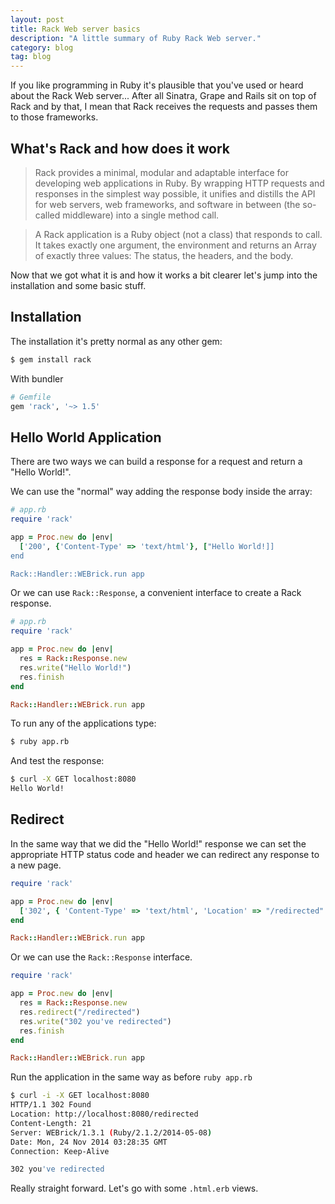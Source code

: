 ```yaml
---
layout: post
title: Rack Web server basics
description: "A little summary of Ruby Rack Web server."
category: blog
tag: blog
---
```


If you like programming in Ruby it's plausible that you've used or heard about
the Rack Web server... After all Sinatra, Grape and Rails sit on top of Rack and
by that, I mean that Rack receives the requests and passes them to those
frameworks.

## What's Rack and how does it work

> Rack provides a minimal, modular and adaptable interface for developing web
> applications in Ruby. By wrapping HTTP requests and responses in the simplest
> way possible, it unifies and distills the API for web servers, web frameworks,
> and software in between (the so-called middleware) into a single method call.

> A Rack application is a Ruby object (not a class) that responds to call. It
> takes exactly one argument, the environment and returns an Array of exactly
> three values: The status, the headers, and the body.

Now that we got what it is and how it works a bit clearer let's jump into the
installation and some basic stuff.

## Installation

The installation it's pretty normal as any other gem:

```bash
$ gem install rack
```

With bundler

```bash
# Gemfile
gem 'rack', '~> 1.5'
```

## Hello World Application

There are two ways we can build a response for a request and return a "Hello
World!".

We can use the "normal" way adding the response body inside the array:

```ruby
# app.rb
require 'rack'

app = Proc.new do |env|
  ['200', {'Content-Type' => 'text/html'}, ["Hello World!]]
end

Rack::Handler::WEBrick.run app
```

Or we can use `Rack::Response`, a convenient interface to create a Rack
response.

```ruby
# app.rb
require 'rack'

app = Proc.new do |env|
  res = Rack::Response.new
  res.write("Hello World!")
  res.finish
end

Rack::Handler::WEBrick.run app
```

To run any of the applications type:

```bash
$ ruby app.rb
```

And test the response:

```bash
$ curl -X GET localhost:8080
Hello World!
```

## Redirect

In the same way that we did the "Hello World!" response we can set the
appropriate HTTP status code and header we can redirect any response to a new
page.

```ruby
require 'rack'

app = Proc.new do |env|
  ['302', { 'Content-Type' => 'text/html', 'Location' => "/redirected" }, ["302 you've redirected"]]
end

Rack::Handler::WEBrick.run app
```

Or we can use the `Rack::Response` interface.

```ruby
require 'rack'

app = Proc.new do |env|
  res = Rack::Response.new
  res.redirect("/redirected")
  res.write("302 you've redirected")
  res.finish
end

Rack::Handler::WEBrick.run app
```

Run the application in the same way as before `ruby app.rb`

```bash
$ curl -i -X GET localhost:8080
HTTP/1.1 302 Found
Location: http://localhost:8080/redirected
Content-Length: 21
Server: WEBrick/1.3.1 (Ruby/2.1.2/2014-05-08)
Date: Mon, 24 Nov 2014 03:28:35 GMT
Connection: Keep-Alive

302 you've redirected
```

Really straight forward. Let's go with some `.html.erb` views.
